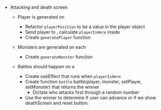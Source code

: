 - Attacking and death screen

  - Player is generated on <Game>
    - Refactor `playerPosition` to be a value in the player object
    - Send player to <Tile>, calculate `playerIsHere` inside <Tile>
    - Create `generatePlayer` function

  - Monsters are generated on each <Tile>
    - Create `generateMonster` function
    
  - Battles should happen on a <Tile>
    - Create useEffect that runs when `playerIsHere`
    - Create function `battle` battle(player, monster, setPlayer, setMonster) that returns the winner
      - Dictate who attacks first through a random number
    - Use the winner to determine if user can advance or if we show deathScreen and reset button.
